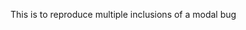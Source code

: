 This is to reproduce <trigger trigger="click" for="modal:bugRepro">multiple inclusions of a modal bug</trigger> 

<modal large header="Establishing Requirements" id="modal:bugRepro">
<include src="../requirements/EstablishingRequirements.md#preview"/>
</modal>
